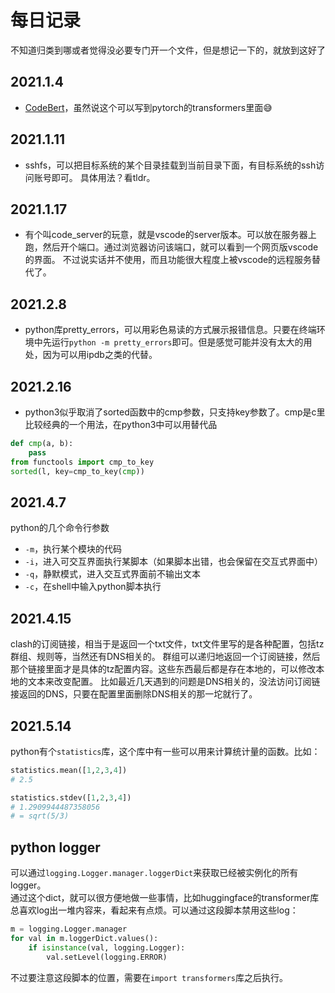 # 每日记录

不知道归类到哪或者觉得没必要专门开一个文件，但是想记一下的，就放到这好了

## 2021.1.4

- [CodeBert](https://github.com/microsoft/CodeBERT)，虽然说这个可以写到pytorch的transformers里面😅

## 2021.1.11

- sshfs，可以把目标系统的某个目录挂载到当前目录下面，有目标系统的ssh访问账号即可。
具体用法？看tldr。

## 2021.1.17

- 有个叫code_server的玩意，就是vscode的server版本。可以放在服务器上跑，然后开个端口。通过浏览器访问该端口，就可以看到一个网页版vscode的界面。
不过说实话并不使用，而且功能很大程度上被vscode的远程服务替代了。

## 2021.2.8

- python库pretty_errors，可以用彩色易读的方式展示报错信息。只要在终端环境中先运行`python -m pretty_errors`即可。但是感觉可能并没有太大的用处，因为可以用ipdb之类的代替。

## 2021.2.16

- python3似乎取消了sorted函数中的cmp参数，只支持key参数了。cmp是c里比较经典的一个用法，在python3中可以用替代品
```python
def cmp(a, b):
    pass
from functools import cmp_to_key
sorted(l, key=cmp_to_key(cmp))
```

## 2021.4.7
python的几个命令行参数
- `-m`，执行某个模块的代码
- `-i`，进入可交互界面执行某脚本（如果脚本出错，也会保留在交互式界面中）
- `-q`，静默模式，进入交互式界面前不输出文本
- `-c`，在shell中输入python脚本执行

## 2021.4.15
clash的订阅链接，相当于是返回一个txt文件，txt文件里写的是各种配置，包括tz群组、规则等，当然还有DNS相关的。
群组可以递归地返回一个订阅链接，然后那个链接里面才是具体的tz配置内容。这些东西最后都是存在本地的，可以修改本地的文本来改变配置。
比如最近几天遇到的问题是DNS相关的，没法访问订阅链接返回的DNS，只要在配置里面删除DNS相关的那一坨就行了。

## 2021.5.14
python有个`statistics`库，这个库中有一些可以用来计算统计量的函数。比如：
```python
statistics.mean([1,2,3,4])
# 2.5

statistics.stdev([1,2,3,4])
# 1.2909944487358056
# = sqrt(5/3)
```

## python logger
可以通过`logging.Logger.manager.loggerDict`来获取已经被实例化的所有logger。  
通过这个dict，就可以很方便地做一些事情，比如huggingface的transformer库总喜欢log出一堆内容来，看起来有点烦。可以通过这段脚本禁用这些log：
```python
m = logging.Logger.manager
for val in m.loggerDict.values():
    if isinstance(val, logging.Logger):
        val.setLevel(logging.ERROR)
```
不过要注意这段脚本的位置，需要在`import transformers`库之后执行。

